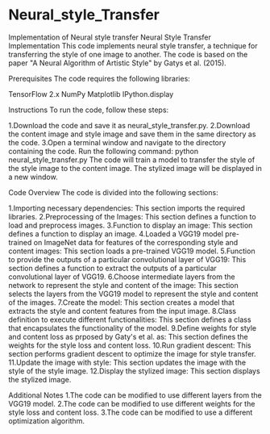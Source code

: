 # Neural_style_Transfer
Implementation of Neural style transfer
Neural Style Transfer Implementation
This code implements neural style transfer, a technique for transferring the style of one image to another. The code is based on the paper "A Neural Algorithm of Artistic Style" by Gatys et al. (2015).


Prerequisites
The code requires the following libraries:

TensorFlow 2.x
NumPy
Matplotlib
IPython.display

Instructions
To run the code, follow these steps:

1.Download the code and save it as neural_style_transfer.py.
2.Download the content image and style image and save them in the same directory as the code.
3.Open a terminal window and navigate to the directory containing the code.
Run the following command:
python neural_style_transfer.py
The code will train a model to transfer the style of the style image to the content image. The stylized image will be displayed in a new window.

Code Overview
The code is divided into the following sections:

1.Importing necessary dependencies: This section imports the required libraries.
2.Preprocessing of the Images: This section defines a function to load and preprocess images.
3.Function to display an image: This section defines a function to display an image.
4.Loaded a VGG19 model pre-trained on ImageNet data for features of the corresponding style and content images: This section loads a pre-trained VGG19 model.
5.Function to provide the outputs of a particular convolutional layer of VGG19: This section defines a function to extract the outputs of a particular 
  convolutional layer of VGG19.
6.Choose intermediate layers from the network to represent the style and content of the image: This section selects the layers from the VGG19 model to represent 
  the style and content of the images.
7.Create the model: This section creates a model that extracts the style and content features from the input image.
8.Class definition to execute different functionalities: This section defines a class that encapsulates the functionality of the model.
9.Define weights for style and content loss as prposed by Gaty's et al. as: This section defines the weights for the style loss and content loss.
10.Run gradient descent: This section performs gradient descent to optimize the image for style transfer.
11.Update the image with style: This section updates the image with the style of the style image.
12.Display the stylized image: This section displays the stylized image.

Additional Notes
1.The code can be modified to use different layers from the VGG19 model.
2.The code can be modified to use different weights for the style loss and content loss.
3.The code can be modified to use a different optimization algorithm.
